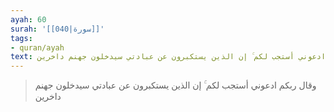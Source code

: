 ```yaml
---
ayah: 60
surah: '[[040|سورة]]'
tags:
- quran/ayah
text: وقال ربكم ادعوني أستجب لكم ۚ إن الذين يستكبرون عن عبادتي سيدخلون جهنم داخرين
---
```

> وقال ربكم ادعوني أستجب لكم ۚ إن الذين يستكبرون عن عبادتي سيدخلون جهنم داخرين
